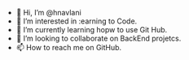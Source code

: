 - 👋 Hi, I’m @hnavlani
- 👀 I’m interested in :earning to Code.  
- 🌱 I’m currently learning hopw to use Git Hub.
- 💞️ I’m looking to collaborate on BackEnd projetcs.
- 📫 How to reach me on GitHub.

<!---
hnavlani/hnavlani is a ✨ special ✨ repository because its `README.md` (this file) appears on your GitHub profile.
You can click the Preview link to take a look at your changes.
--->
